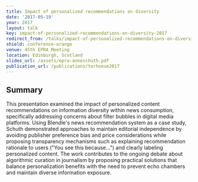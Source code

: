 ```yaml
---
title: Impact of personalized recommendations on diversity
date: '2017-05-19'
year: 2017
layout: talk
key: impact-of-personalized-recommendations-on-diversity-2017
redirect_from: /talks/impact-of-personalized-recommendations-on-diversit-2017.html
shield: conference-orange
venue: 45th EPRA Meeting
location: Edinburgh, Scotland
slides_url: /assets/epra-anneschuth.pdf
publication_url: /publications/terhoeve2017
---
```


## Summary

This presentation examined the impact of personalized content recommendations on information diversity within news consumption, specifically addressing concerns about filter bubbles in digital media platforms. Using Blendle's news recommendation system as a case study, Schuth demonstrated approaches to maintain editorial independence by avoiding publisher preference bias and price considerations while proposing transparency mechanisms such as explaining recommendation rationale to users ("You see this because...") and clearly labeling personalized content. The work contributes to the ongoing debate about algorithmic curation in journalism by proposing practical solutions that balance personalization benefits with the need to prevent echo chambers and maintain diverse information exposure.
